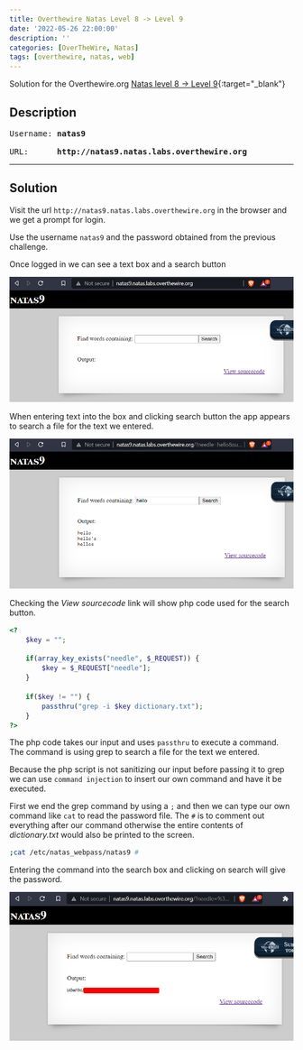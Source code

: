 ```yaml
---
title: Overthewire Natas Level 8 -> Level 9
date: '2022-05-26 22:00:00'
description: ''
categories: [OverTheWire, Natas]
tags: [overthewire, natas, web]
---
```


Solution for the Overthewire.org [Natas level 8 -> Level 9](https://overthewire.org/wargames/natas/natas9.html){:target="\_blank"}

## Description

<pre>
Username: <b>natas9</b>  

URL:      <b>http://natas9.natas.labs.overthewire.org</b>
</pre>
---

## Solution

Visit the url `http://natas9.natas.labs.overthewire.org` in the browser and we get a prompt for login.

Use the username `natas9` and the password obtained from the previous challenge.

Once logged in we can see a text box and a search button

![](/assets/img/overthewire/natas/natas09_index.png)

When entering text into the box and clicking search button the app appears to search a file for the text we entered.

![](/assets/img/overthewire/natas/natas09_search.png)


Checking the *View sourcecode* link will show php code used for the search button.

```php
<?
    $key = "";

    if(array_key_exists("needle", $_REQUEST)) {
        $key = $_REQUEST["needle"];
    }

    if($key != "") {
        passthru("grep -i $key dictionary.txt");
    }
?>
```


The php code takes our input and uses `passthru` to execute a command.  
The command is using grep to search a file for the text we entered.  

Because the php script is not sanitizing our input before passing it to grep we can use `command injection` to insert our own command and have it be executed.

First we end the grep command by using a `;` and then we can type our own command like `cat` to read the password file. The `#` is to comment out everything after our command otherwise the entire contents of *dictionary.txt* would also be printed to the screen.

```bash
;cat /etc/natas_webpass/natas9 #
```

Entering the command into the search box and clicking on search will give the password.

![](/assets/img/overthewire/natas/natas09_password.png)

